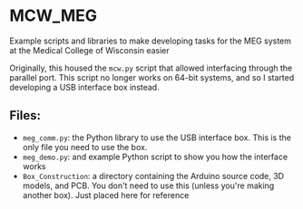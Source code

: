 # MCW_MEG
Example scripts and libraries to make developing tasks for the MEG system at the Medical College of Wisconsin easier

Originally, this housed the `mcw.py` script that allowed interfacing through the parallel port. This
script no longer works on 64-bit systems, and so I started developing a USB interface box instead.

## Files:

* `meg_comm.py`: the Python library to use the USB interface box. This is the only file you need to use the box.
* `meg_demo.py`: and example Python script to show you how the interface works
* `Box_Construction`: a directory containing the Arduino source code, 3D models, and PCB. You don't need to use this (unless you're making another box). Just placed here for reference
